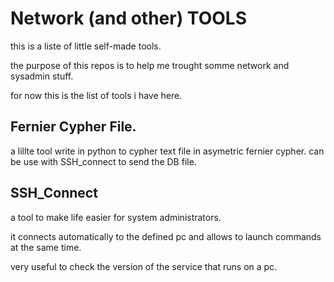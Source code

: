 # Network (and other) TOOLS

this is a liste of little self-made tools. 

the purpose of this repos is to help me trought somme network and sysadmin stuff. 

for now this is the list of tools i have here. 

## Fernier Cypher File. 

a lillte tool write in python to cypher text file in asymetric fernier cypher. 
can be use with SSH_connect to send the DB file. 

## SSH_Connect 

a tool to make life easier for system administrators.

it connects automatically to the defined pc and allows to launch commands at the same time. 

very useful to check the version of the service that runs on a pc. 
